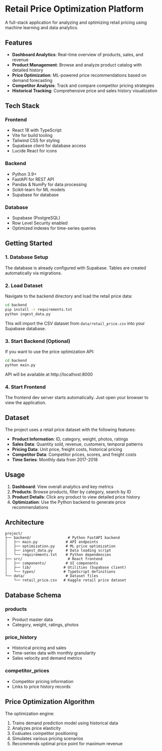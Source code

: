 # Retail Price Optimization Platform

A full-stack application for analyzing and optimizing retail pricing using machine learning and data analytics.

## Features

- **Dashboard Analytics**: Real-time overview of products, sales, and revenue
- **Product Management**: Browse and analyze product catalog with detailed history
- **Price Optimization**: ML-powered price recommendations based on demand forecasting
- **Competitor Analysis**: Track and compare competitor pricing strategies
- **Historical Tracking**: Comprehensive price and sales history visualization

## Tech Stack

### Frontend
- React 18 with TypeScript
- Vite for build tooling
- Tailwind CSS for styling
- Supabase client for database access
- Lucide React for icons

### Backend
- Python 3.9+
- FastAPI for REST API
- Pandas & NumPy for data processing
- Scikit-learn for ML models
- Supabase for database

### Database
- Supabase (PostgreSQL)
- Row Level Security enabled
- Optimized indexes for time-series queries

## Getting Started

### 1. Database Setup

The database is already configured with Supabase. Tables are created automatically via migrations.

### 2. Load Dataset

Navigate to the backend directory and load the retail price data:

```bash
cd backend
pip install -r requirements.txt
python ingest_data.py
```

This will import the CSV dataset from `data/retail_price.csv` into your Supabase database.

### 3. Start Backend (Optional)

If you want to use the price optimization API:

```bash
cd backend
python main.py
```

API will be available at http://localhost:8000

### 4. Start Frontend

The frontend dev server starts automatically. Just open your browser to view the application.

## Dataset

The project uses a retail price dataset with the following features:

- **Product Information**: ID, category, weight, photos, ratings
- **Sales Data**: Quantity sold, revenue, customers, temporal patterns
- **Pricing Data**: Unit price, freight costs, historical pricing
- **Competitor Data**: Competitor prices, scores, and freight costs
- **Time Series**: Monthly data from 2017-2018

## Usage

1. **Dashboard**: View overall analytics and key metrics
2. **Products**: Browse products, filter by category, search by ID
3. **Product Details**: Click any product to view detailed price history
4. **Optimization**: Use the Python backend to generate price recommendations

## Architecture

```
project/
├── backend/                 # Python FastAPI backend
│   ├── main.py             # API endpoints
│   ├── optimization.py     # ML price optimization
│   ├── ingest_data.py      # Data loading script
│   └── requirements.txt    # Python dependencies
├── src/                     # React frontend
│   ├── components/         # UI components
│   ├── lib/               # Utilities (Supabase client)
│   └── types/             # TypeScript definitions
└── data/                   # Dataset files
    └── retail_price.csv   # Kaggle retail price dataset
```

## Database Schema

### products
- Product master data
- Category, weight, ratings, photos

### price_history
- Historical pricing and sales
- Time-series data with monthly granularity
- Sales velocity and demand metrics

### competitor_prices
- Competitor pricing information
- Links to price history records

## Price Optimization Algorithm

The optimization engine:
1. Trains demand prediction model using historical data
2. Analyzes price elasticity
3. Evaluates competitor positioning
4. Simulates various pricing scenarios
5. Recommends optimal price point for maximum revenue
